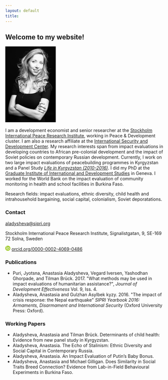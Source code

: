 ```yaml
---
layout: default
title:
---
```



## Welcome to my website!



![alt text](IMG_3437.jpeg)



I am a development economist and senior researcher at the [Stockholm International Peace Research Institute](https://www.sipri.org/), working in Peace & Development cluster. I am also a research affiliate at the [International Security and Development Center](http://isdc.org/). My research interests span from impact evaluations in developing countries to African pre-colonial development and the impact of Soviet policies on contemporary Russian development. Currently, I work on two large impact evaluations of peacebuilding programmes in Kyrgyzstan and a Panel Study [_Life in Kyrgyzstan (2010-2016)_](http://lifeinkyrgyzstan.org/). I did my PhD at the [Graduate Institute of International and Development Studies](http://graduateinstitute.ch/home.html) in Geneva. I worked for the World Bank on the impact evaluation of community monitoring in health and school facilities in Burkina Faso.



Research fields: impact evaluations, ethnic diversity, child health and intrahousehold bargaining, social capital, colonialism, Soviet deporatations.


### Contact

<aladysheva@sipri.org>

Stockholm International Peace Research Institute, Signalistgatan, 9, SE-169 72 Solna, Sweden

![alt text](orcid_16x16.png) [orcid.org/0000-0002-4069-0486](http://orcid.org/0000-0002-4069-0486)



### Publications

* Puri, Jyotsna, Anastasia Aladysheva, Vegard Iversen, Yashodhan Ghorpade, and Tilman Brück. 2017. "What methods may be used in impact evaluations of humanitarian assistance?", _Journal of Development Effectiveness_ Vol. 9, Iss. 4.
* Aladysheva, Anastasia and Gulzhan Asylbek kyzy. 2016. "The impact of crisis response: the Nepal earthquake" _SIPRI Yearbook 2016: Armaments, Disarmament and International Security_ (Oxford University Press: Oxford).

### Working Papers

* Aladysheva, Anastasia and Tilman Brück. Determinants of child health: Evidence from new panel study in Kyrgyzstan.
* Aladysheva, Anastasia. The Echo of Stalinism: Ethnic Diversity and Social Capital in Contemporary Russia.
* Aladysheva, Anastasia. An Impact Evaluation of Putin’s Baby Bonus.
* Aladysheva, Anastasia and Michael Gilligan. Does Similarity in Social Traits Breed Connection? Evidence from Lab-in-Field Behavioural Experiments in Burkina Faso.
